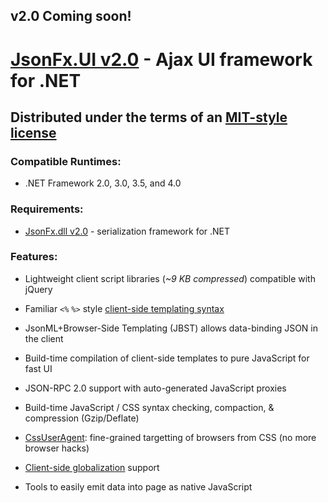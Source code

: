 ## v2.0 Coming soon!

# [JsonFx.UI v2.0][1] - Ajax UI framework for .NET
## Distributed under the terms of an [MIT-style license][2]

### Compatible Runtimes:
- .NET Framework 2.0, 3.0, 3.5, and 4.0

### Requirements:
- [JsonFx.dll v2.0][3] - serialization framework for .NET

### Features:

- Lightweight client script libraries (*~9 KB compressed*) compatible with jQuery
- Familiar `<%` `%>` style [client-side templating syntax][4]
- JsonML+Browser-Side Templating (JBST) allows data-binding JSON in the client
- Build-time compilation of client-side templates to pure JavaScript for fast UI
- JSON-RPC 2.0 support with auto-generated JavaScript proxies
- Build-time JavaScript / CSS syntax checking, compaction, & compression (Gzip/Deflate)
- [CssUserAgent][5]: fine-grained targetting of browsers from CSS (no more browser hacks)
- [Client-side globalization][6] support
- Tools to easily emit data into page as native JavaScript

  [1]: http://starterkit.jsonfx.net
  [2]: http://jsonfx.net/license
  [3]: http://github.com/jsonfx/jsonfx-ui
  [4]: http://starterkit.jsonfx.net/jbst
  [5]: http://starterkit.jsonfx.net/cssuseragent
  [6]: http://starterkit.jsonfx.net/i18n-l10n
